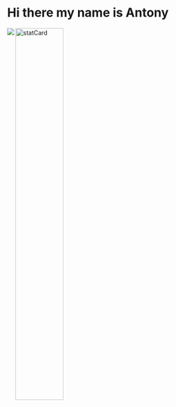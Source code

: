 # Hi there my name is Antony 

<img align="left" src= "https://github-readme-stats.vercel.app/api?username=Antony-Sewe&show_icons=true&theme=radical"  />
<img align="left" width="47%" src="https://github-readme-stats.vercel.app/api/top-langs/?username=Antony-Sewe&layout=compact" alt="statCard" />

